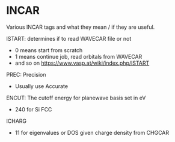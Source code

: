 # INCAR
Various INCAR tags and what they mean / if they are useful.

ISTART: determines if to read WAVECAR file or not 
- 0 means start from scratch 
- 1 means continue job, read orbitals from WAVECAR
- and so on https://www.vasp.at/wiki/index.php/ISTART

PREC: Precision
- Usually use Accurate

ENCUT: The cutoff energy for planewave basis set in eV
- 240 for Si FCC

ICHARG
- 11 for eigenvalues or DOS given charge density from CHGCAR
